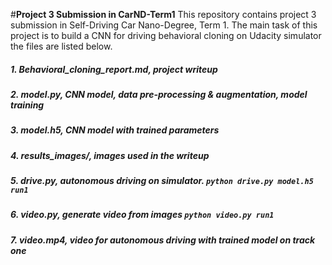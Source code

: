 #**Project 3 Submission in CarND-Term1** 
This repository contains project 3 submission in Self-Driving Car Nano-Degree, Term 1. The main task of this project is to build a CNN for driving behavioral cloning on Udacity simulator the files are listed below.
##### 1. Behavioral_cloning_report.md, project writeup 
##### 2. model.py, CNN model, data pre-processing & augmentation, model training
##### 3. model.h5, CNN model with trained parameters
##### 4. results_images/, images used in the writeup
##### 5. drive.py, autonomous driving on simulator. `python drive.py model.h5 run1`
##### 6. video.py, generate video from images `python video.py run1`
##### 7. video.mp4, video for autonomous driving with trained model on track one